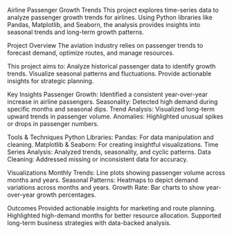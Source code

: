 Airline Passenger Growth Trends
This project explores time-series data to analyze passenger growth trends for airlines. Using Python libraries like Pandas, Matplotlib, and Seaborn, the analysis provides insights into seasonal trends and long-term growth patterns.

Project Overview
The aviation industry relies on passenger trends to forecast demand, optimize routes, and manage resources. 

This project aims to:
Analyze historical passenger data to identify growth trends.
Visualize seasonal patterns and fluctuations.
Provide actionable insights for strategic planning.

Key Insights
Passenger Growth: Identified a consistent year-over-year increase in airline passengers.
Seasonality: Detected high demand during specific months and seasonal dips.
Trend Analysis: Visualized long-term upward trends in passenger volume.
Anomalies: Highlighted unusual spikes or drops in passenger numbers.

Tools & Techniques
Python Libraries:
Pandas: For data manipulation and cleaning.
Matplotlib & Seaborn: For creating insightful visualizations.
Time Series Analysis: Analyzed trends, seasonality, and cyclic patterns.
Data Cleaning: Addressed missing or inconsistent data for accuracy.

Visualizations
Monthly Trends: Line plots showing passenger volume across months and years.
Seasonal Patterns: Heatmaps to depict demand variations across months and years.
Growth Rate: Bar charts to show year-over-year growth percentages.

Outcomes
Provided actionable insights for marketing and route planning.
Highlighted high-demand months for better resource allocation.
Supported long-term business strategies with data-backed analysis.
